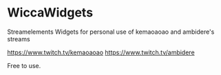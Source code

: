# WiccaWidgets

Streamelements Widgets for personal use of kemaoaoao and ambidere's streams

https://www.twitch.tv/kemaoaoao
https://www.twitch.tv/ambidere

Free to use.
